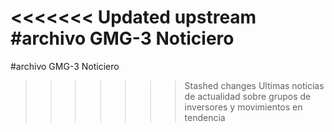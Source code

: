<<<<<<< Updated upstream
#archivo GMG-3 Noticiero
=======
#archivo GMG-3 Noticiero
>>>>>>> Stashed changes
Ultimas noticias de actualidad sobre grupos de inversores y movimientos en tendencia